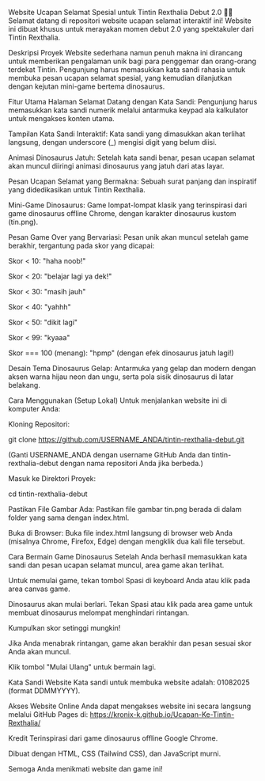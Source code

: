 Website Ucapan Selamat Spesial untuk Tintin Rexthalia Debut 2.0 🦖🦕
Selamat datang di repositori website ucapan selamat interaktif ini! Website ini dibuat khusus untuk merayakan momen debut 2.0 yang spektakuler dari Tintin Rexthalia.

Deskripsi Proyek
Website sederhana namun penuh makna ini dirancang untuk memberikan pengalaman unik bagi para penggemar dan orang-orang terdekat Tintin. Pengunjung harus memasukkan kata sandi rahasia untuk membuka pesan ucapan selamat spesial, yang kemudian dilanjutkan dengan kejutan mini-game bertema dinosaurus.

Fitur Utama
Halaman Selamat Datang dengan Kata Sandi: Pengunjung harus memasukkan kata sandi numerik melalui antarmuka keypad ala kalkulator untuk mengakses konten utama.

Tampilan Kata Sandi Interaktif: Kata sandi yang dimasukkan akan terlihat langsung, dengan underscore (_) mengisi digit yang belum diisi.

Animasi Dinosaurus Jatuh: Setelah kata sandi benar, pesan ucapan selamat akan muncul diiringi animasi dinosaurus yang jatuh dari atas layar.

Pesan Ucapan Selamat yang Bermakna: Sebuah surat panjang dan inspiratif yang didedikasikan untuk Tintin Rexthalia.

Mini-Game Dinosaurus: Game lompat-lompat klasik yang terinspirasi dari game dinosaurus offline Chrome, dengan karakter dinosaurus kustom (tin.png).

Pesan Game Over yang Bervariasi: Pesan unik akan muncul setelah game berakhir, tergantung pada skor yang dicapai:

Skor < 10: "haha noob!"

Skor < 20: "belajar lagi ya dek!"

Skor < 30: "masih jauh"

Skor < 40: "yahhh"

Skor < 50: "dikit lagi"

Skor < 99: "kyaaa"

Skor === 100 (menang): "hpmp" (dengan efek dinosaurus jatuh lagi!)

Desain Tema Dinosaurus Gelap: Antarmuka yang gelap dan modern dengan aksen warna hijau neon dan ungu, serta pola sisik dinosaurus di latar belakang.

Cara Menggunakan (Setup Lokal)
Untuk menjalankan website ini di komputer Anda:

Kloning Repositori:

git clone https://github.com/USERNAME_ANDA/tintin-rexthalia-debut.git

(Ganti USERNAME_ANDA dengan username GitHub Anda dan tintin-rexthalia-debut dengan nama repositori Anda jika berbeda.)

Masuk ke Direktori Proyek:

cd tintin-rexthalia-debut

Pastikan File Gambar Ada: Pastikan file gambar tin.png berada di dalam folder yang sama dengan index.html.

Buka di Browser: Buka file index.html langsung di browser web Anda (misalnya Chrome, Firefox, Edge) dengan mengklik dua kali file tersebut.

Cara Bermain Game Dinosaurus
Setelah Anda berhasil memasukkan kata sandi dan pesan ucapan selamat muncul, area game akan terlihat.

Untuk memulai game, tekan tombol Spasi di keyboard Anda atau klik pada area canvas game.

Dinosaurus akan mulai berlari. Tekan Spasi atau klik pada area game untuk membuat dinosaurus melompat menghindari rintangan.

Kumpulkan skor setinggi mungkin!

Jika Anda menabrak rintangan, game akan berakhir dan pesan sesuai skor Anda akan muncul.

Klik tombol "Mulai Ulang" untuk bermain lagi.

Kata Sandi Website
Kata sandi untuk membuka website adalah: 01082025 (format DDMMYYYY).

Akses Website Online
Anda dapat mengakses website ini secara langsung melalui GitHub Pages di:
https://kronix-k.github.io/Ucapan-Ke-Tintin-Rexthalia/

Kredit
Terinspirasi dari game dinosaurus offline Google Chrome.

Dibuat dengan HTML, CSS (Tailwind CSS), dan JavaScript murni.

Semoga Anda menikmati website dan game ini!
